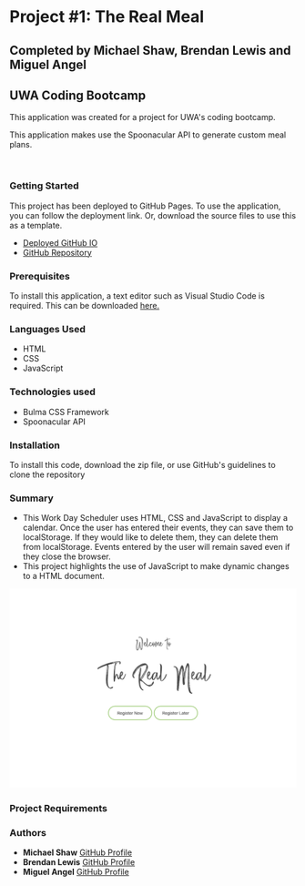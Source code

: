 # Project #1: The Real Meal

## Completed by Michael Shaw, Brendan Lewis and Miguel Angel
## UWA Coding Bootcamp

This application was created for a project for UWA's coding bootcamp.

This application makes use the Spoonacular API to generate custom meal plans.

![]()

### Getting Started

This project has been deployed to GitHub Pages. To use the application, you can follow the deployment link. Or, download the source files to use this as a template.

* [Deployed GitHub IO](https://michaelshxw.github.io/The-Real-Meal-App/)
* [GitHub Repository](https://github.com/michaelshxw/The-Real-Meal-App)

### Prerequisites
To install this application, a text editor such as Visual Studio Code is required. This can be downloaded [here.](https://code.visualstudio.com/download)

### Languages Used
* HTML 
* CSS
* JavaScript

### Technologies used
* Bulma CSS Framework
* Spoonacular API

### Installation
To install this code, download the zip file, or use GitHub's guidelines to clone the repository

### Summary
* This Work Day Scheduler uses HTML, CSS and JavaScript to display a calendar. Once the user has entered their events, they can save them to localStorage. If they would like to delete them, they can delete them from localStorage. Events entered by the user will remain saved even if they close the browser.
* This project highlights the use of JavaScript to make dynamic changes to a HTML document.

![](./assets/screenshots/landing-page.png)
    
### Project Requirements 

### Authors
* **Michael Shaw** [GitHub Profile](https://github.com/michaelshxw)
* **Brendan Lewis** [GitHub Profile](https://github.com/operationBrass)
* **Miguel Angel** [GitHub Profile](https://github.com/miguel-thethird)
